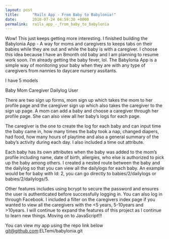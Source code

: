 ```yaml
---
layout: post
title:      "Rails App - From Baby to Babylonia!"
date:       2018-07-24 04:59:30 +0000
permalink:  rails_app_-_from_baby_to_babylonia
---
```


Wow! This just keeps getting more interesting. I finished building the Babylonia App - A way for moms and caregivers to keeps tabs on their babies while they are out and while the baby is with a caregiver. I choose this idea because I have an 8month old baby and I am planning to resume work soon. I’m already getting the baby fever, lol.
The Babylonia App is a simple way of monitoring your baby when they are with any type of caregivers from nannies to daycare nursery assitants.

I have 5 models

Baby 
Mom
Caregiver
Dailylog
User


There are two sign up forms, mom sign up which takes the mom to her profile page and the caregiver sign up which also takes the caregiver to the sign up page. A mom can add a baby and choose a caregiver through her profile page. She can also view all her baby’s logs for each page. 

The caregiver is the one to create the log for each baby and can input time the baby came in, how many times the baby took a nap, changed diapers, had food, how many hours of playtime and also a general summary of the baby’s activity during each day. I also included a time out attribute.

Each baby has its own attributes when the baby was added to the mom’s profile including name, date of birth, allergies, who else is authorized to pick up the baby among others. I created a nested route between the baby and the dailylog so that you can view all the dailylogs for each baby. An example would be for baby with Id: 2, you can go directly to babies/2/dailylogs or babies/2/dailylogs/5.

Other features includes using bcrypt to secure the password and ensures the user is authenticated before successfully logging in. You can also log in through Facebook. I included a filter on the caregivers index page if you wanted to view all the caregivers with the <5 years, 5-10years and >10years. 
I will continue to expand the features of this project as I continue to learn new things. Moving on to JavaScript!!!

You can view my app using the repo link below
git@github.com:ELTemi/babylonia.git
